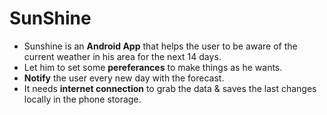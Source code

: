 # SunShine
* Sunshine is an __Android App__ that helps the user to be aware of the current weather in his area for the next 14 days.
* Let him to set some __pereferances__ to make things as he wants.
* __Notify__ the user every new day with the forecast.
* It needs __internet connection__ to grab the data & saves the last changes locally in the phone storage.
